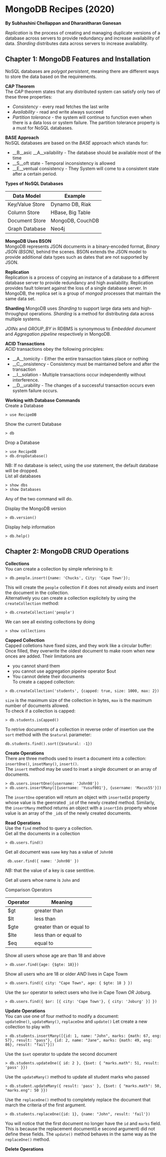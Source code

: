 # MongoDB Recipes (2020)
__By Subhashini Chellappan and Dharanitharan Ganesan__  

_Replication_ is the process of creating and managing duplicate versions of a database across servers to provide redundancy and increase availability of data. _Sharding_ distributes data across servers to increase availability.  

## Chapter 1: MongoDB Features and Installation
NoSQL databases are _polygot persistent_, meaning there are different ways to store the data based on the requirements.  

__CAP Theorem__  
The _CAP_ theorem states that any distributed system can satisfy only two of these three properties:
* _Consistency_ - every read fetches the last write
* _Availability_ - read and write always succeed
* _Partition tolerance_ - the system will continue to function even when there is a data loss or system failure.
The partition tolerance property is a must for NoSQL databases.   

__BASE Approach__  
NoSQL databases are based on the _BASE_ approach which stands for:
* __B__asic __A__vailability - The database should be available most of the time
* __S__oft state - Temporal inconsistency is allowed  
* __E__ventual consistency - They System will come to a consistent state after a certain period.  

__Types of NoSQL Databases__  

| Data Model       | Example            |
|------------------|--------------------|
|Key/Value Store   | Dynamo DB, Riak    |
|Column Store      | HBase, Big Table   |
|Document Store    | MongoDB, CouchDB   |  
|Graph Database    | Neo4j              |

__MongoDB Uses BSON__  
MongoDB represents JSON documents in a binary-encoded format, _Binary JSON (BSON)_, behind the scenes. BSON extends the JSON model to provide additional data types such as dates that are not supported by JSON.  

__Replication__  
Replication is a process of copying an instance of a database to a different database server to provide redundancy and high availability. Replication provides fault tolerant against the loss of a single database server.  In MongoDB, the replica set is a group of _mongod_ processes that maintain the same data set.  

__Sharding__
MongoDB uses _Sharding_ to support large data sets and high-throughput operations. _Sharding_ is a method for distributing data across multiple systems.

_JOINs_ and _GROUP_BY_ in RDBMS is synonymous to _Embedded document_ and _Aggregation pipeline_ respectively in MongoDB.   

__ACID Transactions__  
_ACID_ transactions obey the following principles:  
* __A__tomicity - Either the entire transaction takes place or nothing
* __C__onsistency - Consistency must be maintained before and after the transaction  
* __I__solation - Multiple transactions occur independently without interference.  
* __D__urability - The changes of a successful transaction occurs even system failure occurs.  

__Working with Database Commands__  
Create a Database  
```
> use RecipeDB
```  

Show the current Database  
```
> db
```  

Drop a Database  
```
> use RecipeDB  
> db.dropDatabase()
```
NB: If no database is select, using the _use_ statement, the default database will be dropped.   
List all databases  
```
> show dbs
> show Databases
```
Any of the two command will do.  

Display the MongoDB version  
```
> db.version()
```  

Display help information  
```
> db.help()
```

## Chapter 2: MongoDB CRUD Operations
__Collections__  
You can create a collection by simple referining to it:
```
> db.people.insert({name: 'Chucks', City: 'Cape Town'});
```
This will create the `people` collection if it does not already exists and insert the document in the collection.   
Alternatively you can create a collection explicitely by using the `createCollection` method:
```
> db.createCollection('people')
```
We can see all existing collections by doing
```
> show collections
```
__Capped Collection__   
Capped colletions have fixed sizes, and they work like a circular buffer: Once filled, they overwrite the oldest document to make room when new onces are added.  Their limitations are
* you cannot shard them  
* you cannot use aggregation pipeine operator $out
* You cannot delete their documents  
To create a capped collection:  

```
> db.createCollection('students', {capped: true, size: 1000, max: 2})
```  
`size` is the maximum size of the collection in bytes, `max` is the maximum number of documents allowed.    
To check if a collection is capped:  
```
> db.students.isCapped()
```  
To retrive documents of a collection in reverse order of  insertion use the `sort` method with the `$natural` parameter:  
```
db.students.find().sort({$natural: -1})
```  

__Create Operations__  
There are three methods used to insert a document into a collection: `insertOne()`, `insetMany()`, `insert()`.    
The `insert` method may be used to inset a single document or an array of documents.  
```
> db.users.insertOne({username: 'John98'})
> db.users.insertMany([{username: 'Yusuf001'}, {username: 'Macus55'}])
```
The `insertOne` operation will return an object with `insertedId` property whose value is the geenrated `_id` of the newly created method. Similarly, the `insertMany` method returns an object with a `insertIds` property whose value is an array of the `_id`s of the newly created documents.  

__Read Operations__  
Use the `find` method to query a collection.  
Get all the documents in a collection  
```
> db.users.find()
```
Get all document was `name` key has a value of `John98`  
```
 db.user.find({ name: 'John98' })
```  
_NB:_ that the value of a key is case sentitive.

Get all users whoe name is `John` and 


Comparison Operators

| Operator | Meaning                  |
|----------|--------------------------|
| $gt      | greater than             |
| $lt      | less than                |
| $gte     | greater than or equal to |
| $lte     | less than or equal to    |
| $eq      | equal to                 |

Show all users whose age are than 18 and above  
```
> db.user.find({age: {$gte: 18}})
```

Show all users who are 18 or older _AND_ lives in Cape Towm  
```
> db.users.find({ city: "Cape Town", age: { $gte: 18 } })
```  

Use the `$or` operator to select users who live in Cape Town _OR_ Joburg.  
```
> db.users.find({ $or: [{ city: 'Cape Town'}, { city: 'Joburg' }] })
```

__Update Operations__  
You can use one of four method to modify a document:  
`updateOne()`, `updateMany()`, `replaceOne` and `update()`  Let create a new collection to play with  
```
> db.students.insertMany([{id: 1, name: "John", marks: {math: 67, eng: 57}, result: "pass"}, {id: 2, name: "Jane", marks: {math: 49, eng: 86}, result: "fail"}]) 
```

Use the `$set` operator to update the second document  
```
> db.students.updateOne({ id: 2 }, {$set: { "marks.math": 51, result: 'pass' }})
```

Use the `updateMany()` method to update all student marks who passed  
```
> db.student.updateMany({ result: 'pass' }, {$set: { "marks.math": 50, "marks.eng": 50 }})
```   
Use the `replaceOne()` method to completely replace the document that march the criteria of the first argument.   
```
> db.students.replaceOne({id: 1}, {name: "John", result: 'fail'})
```  
You will notice that the first document no longer have the `id` and `marks` field. This is because the replacement document(i.e second argument) did not define these fields.  The `update()` method behaves in the same way as the `replaceOne()` method.  

__Delete Operations__  
